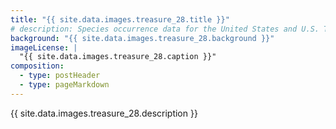 ```yaml
---
title: "{{ site.data.images.treasure_28.title }}"
# description: Species occurrence data for the United States and U.S. Territories.
background: "{{ site.data.images.treasure_28.background }}"
imageLicense: |
  "{{ site.data.images.treasure_28.caption }}"
composition:
  - type: postHeader
  - type: pageMarkdown
---
```


{{ site.data.images.treasure_28.description }}